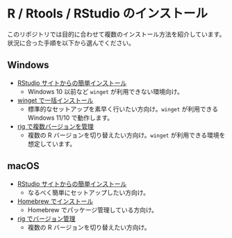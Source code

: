 # R / Rtools / RStudio のインストール

このリポジトリでは目的に合わせて複数のインストール方法を紹介しています。状況に合った手順を以下から選んでください。

## Windows
- [RStudio サイトからの簡単インストール](windows-nowinget.md)
  - Windows 10 以前など `winget` が利用できない環境向け。
- [winget で一括インストール](windows-winget.md)
  - 標準的なセットアップを素早く行いたい方向け。`winget` が利用できる Windows 11/10 で動作します。
- [rig で複数バージョンを管理](windows-rig.md)
  - 複数の R バージョンを切り替えたい方向け。`winget` が利用できる環境を想定しています。


## macOS
- [RStudio サイトからの簡単インストール](mac-rstudio.md)
  - なるべく簡単にセットアップしたい方向け。
- [Homebrew でインストール](mac-homebrew.md)
  - Homebrew でパッケージ管理している方向け。
- [rig でバージョン管理](mac-rig.md)
  - 複数の R バージョンを切り替えたい方向け。
